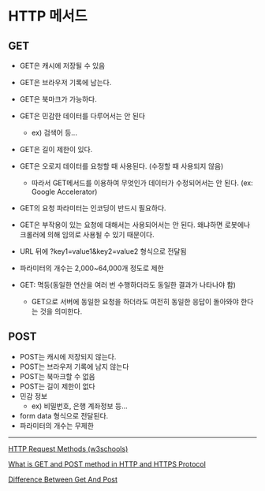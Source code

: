 # HTTP 메서드

## GET

- GET은 캐시에 저장될 수 있음
- GET은 브라우저 기록에 남는다.
- GET은 북마크가 가능하다.
- GET은 민감한 데이터를 다루어서는 안 된다
  - ex) 검색어 등...
- GET은 길이 제한이 있다.
- GET은 오로지 데이터를 요청할 때 사용된다. (수정할 때 사용되지 않음)

  - 따라서 GET메서드를 이용하여 무엇인가 데이터가 수정되어서는 안 된다. (ex: Google Accelerator)

- GET의 요청 파라미터는 인코딩이 반드시 필요하다.
- GET은 부작용이 있는 요청에 대해서는 사용되어서는 안 된다. 왜냐하면 로봇에나 크롤러에 의해 임의로 사용될 수 있기 때문이다.
- URL 뒤에 ?key1=value1&key2=value2 형식으로 전달됨
- 파라미터의 개수는 2,000~64,000개 정도로 제한

- GET: 멱등(동일한 연산을 여러 번 수행하더라도 동일한 결과가 나타나야 함)
  - GET으로 서버에 동일한 요청을 하더라도 여전히 동일한 응답이 돌아와야 한다는 것을 의미한다.

## POST

- POST는 캐시에 저장되지 않는다.
- POST는 브라우저 기록에 남지 않는다
- POST는 북마크할 수 없음
- POST는 길이 제한이 없다
- 민감 정보
  - ex) 비밀번호, 은행 계좌정보 등...
- form data 형식으로 전달된다.
- 파라미터의 개수는 무제한

---

[HTTP Request Methods (w3schools)](https://www.w3schools.com/tags/ref_httpmethods.asp)

[What is GET and POST method in HTTP and HTTPS Protocol](https://javarevisited.blogspot.com/2012/03/get-post-method-in-http-and-https.html)

[Difference Between Get And Post](http://www.differencebetween.net/technology/internet/difference-between-get-and-post/)
